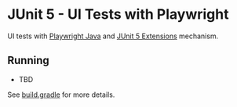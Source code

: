 # JUnit 5 - UI Tests with Playwright

UI tests with [Playwright Java](https://playwright.dev/java/docs/intro)
and [JUnit 5 Extensions](https://junit.org/junit5/docs/current/user-guide/#extensions) mechanism.

## Running

- TBD

See [build.gradle](build.gradle) for more details.
